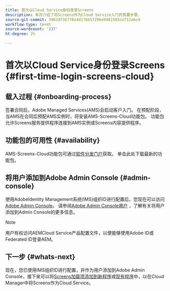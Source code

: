 ```yaml
---
title: 首次以Cloud Service身份登录Screens
description: 本页介绍了将Screens作为Cloud Service入门的首要步骤。
source-git-commit: 3962d736778e4d17bb57296e9401503ce712a6cd
workflow-type: tm+mt
source-wordcount: '237'
ht-degree: 2%

---
```



# 首次以Cloud Service身份登录Screens {#first-time-login-screens-cloud}


## 载入过程 {#onboarding-process}

签署合同后，Adobe Managed Services(AMS)会启动客户入门。 在预配阶段，当AMS在合同后预配AMS实例时，将安装AMS-Screens-Cloud功能包。 功能包允许Screens服务提供程序连接到AMS实例或Screens内容提供程序。

## 功能包的可用性 {#availability}

AMS-Screens-Cloud功能包可通过[软件分发门户](https://experience.adobe.com/#/downloads/content/software-distribution/en/aemcloud.html)获取。
单击此处下载最新的功能包。

## 将用户添加到Adobe Admin Console {#admin-console}

使用AdobeIdentity Management系统(IMS)组织ID进行配置后，您现在可以访问[Adobe Admin Console](https://adminconsole.adobe.com/)。 请参阅[Adobe Admin Console用户](https://helpx.adobe.com/enterprise/admin-guide.html/enterprise/using/users.ug.html) ，了解有关将用户添加到Admin Console的更多信息。

>[!NOTE]
>用户有权访问AEMCloud Service产品配置文件，以便能够使用Adobe ID或Federated ID登录AEM。

## 下一步 {#whats-next}

现在，您已使用IMS组织ID进行配置，并作为用户添加到Adobe Admin Console，接下来可以将[Screens加载项添加到新程序](/help/screens-cloud/onboarding-screens-cloud/add-on-new-program-screens-cloud.md)或[现有程序](/help/screens-cloud/onboarding-screens-cloud/add-on-existing-program-screens-cloud.md)中，以在Cloud Manager中将Screens作为Cloud Service。